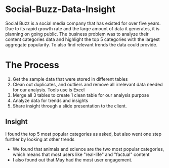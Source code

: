 # Social-Buzz-Data-Insight

Social Buzz is a social media company that has existed for over five years. Due to its rapid growth rate and the large amount of data it generates, it is planning on going public. 
The business problem was to analyze their content categories data and highlight the top 5 categories with the largest aggregate popularity. To also find relevant trends the data could provide. 

# The Process
1. Get the sample data that were stored in different tables
2. Clean out duplicates, and outliers and remove all irrelevant data needed for our analysis. Tools use is Excel
3. Merge all 3 tables to create 1 clean table for our analysis purpose
4. Analyze data for trends and insights
5. Share insight through a slide presentation to the client.

## Insight
I found the top 5 most popular categories as asked, but also went one step further by looking at other trends
- We found that animals and science are the two most popular categories, which means that most users like "real-life" and "factual" content
- I also found out that May had the most user engagement. 
